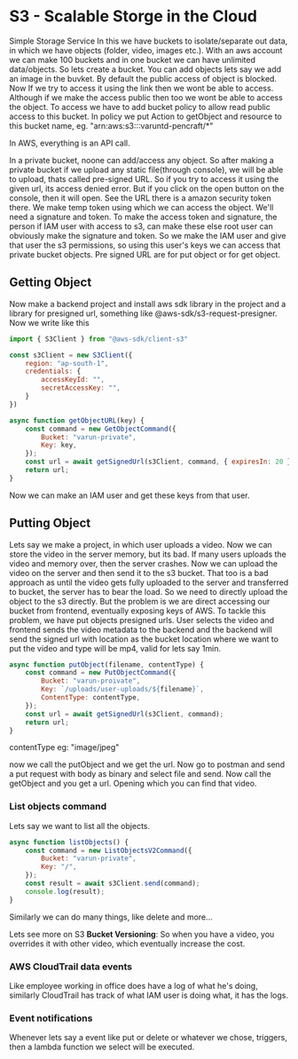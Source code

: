 # S3 - Scalable Storge in the Cloud
Simple Storage Service
In this we have buckets to isolate/separate out data, in which we have objects (folder, video, images etc.). With an aws account we can make 100 buckets and in one bucket we can have unlimited data/objects.
So lets create a bucket. You can add objects lets say we add an image in the buvket. By default the public access of object is blocked. Now If we try to access it using the link then we wont be able to access. Although if we make the access public then too we wont be able to access the object. To access we have to add bucket policy to allow read public access to this bucket.
In policy we put Action to getObject and resource to this bucket name, eg. "arn:aws:s3:::varuntd-pencraft/*" 

In AWS, everything is an API call.

In a private bucket, noone can add/access any object. So after making a private bucket if we upload any static file(through console), we will be able to upload, thats called pre-signed URL.
So if you try to access it using the given url, its access denied error. But if you click on the open button on the console, then it will open. See the URL there is a amazon security token there.
We make temp token using which we can access the object. We'll need a signature and token.
To make the access token and signature, the person if IAM user with access to s3, can make these else root user can obviously make the signature and token.
So we make the IAM user and give that user the s3 permissions, so using this user's keys we can access that private bucket objects.
Pre signed URL are for put object or for get object.

## Getting Object

Now make a backend project and install aws sdk library in the project and a library for presigned url, something like @aws-sdk/s3-request-presigner.
Now we write like this
```js
import { S3Client } from "@aws-sdk/client-s3"

const s3Client = new S3Client({
    region: "ap-south-1",
    credentials: {
        accessKeyId: "",
        secretAccessKey: "",
    }
})

async function getObjectURL(key) {
    const command = new GetObjectCommand({
        Bucket: "varun-private",
        Key: key,
    });
    const url = await getSignedUrl(s3Client, command, { expiresIn: 20 });
    return url;
}
```

Now we can make an IAM user and get these keys from that user.

## Putting Object
Lets say we make a project, in which user uploads a video. Now we can store the video in the server memory, but its bad. If many users uploads the video and memory over, then the server crashes. Now we can upload the video on the server and then send it to the s3 bucket. That too is a bad approach as until the video gets fully uploaded to the server and transferred to bucket, the server has to bear the load. So we need to directly upload the object to the s3 directly.
But the problem is we are direct accessing our bucket from frontend, eventually exposing keys of AWS.
To tackle this problem, we have put objects presigned urls. User selects the video and frontend sends the video metadata to the backend and the backend will send the signed url with location as the bucket location where we want to put the video and type will be mp4, valid for lets say 1min.

```js
async function putObject(filename, contentType) {
    const command = new PutObjectCommand({
        Bucket: "varun-proivate",
        Key: `/uploads/user-uploads/${filename}`,
        ContentType: contentType,
    });
    const url = await getSignedUrl(s3Client, command);
    return url;
}
```
contentType eg: "image/jpeg"

now we call the putObject and we get the url. Now go to postman and send a put request with body as binary and select file and send. Now call the getObject and you get a url. Opening which you can find that video.


### List objects command
Lets say we want to list all the objects.

```js
async function listObjects() {
    const command = new ListObjectsV2Command({
        Bucket: "varun-private",
        Key: "/",
    });
    const result = await s3Client.send(command);
    console.log(result);
}
```

Similarly we can do many things, like delete and more...



Lets see more on S3
**Bucket Versioning**: So when you have a video, you overrides it with other video, which eventually increase the cost.

### AWS CloudTrail data events
Like employee working in office does have a log of what he's doing, similarly CloudTrail has track of what IAM user is doing what, it has the logs.

### Event notifications
Whenever lets say a event like put or delete or whatever we chose, triggers, then a lambda function we select will be executed.
